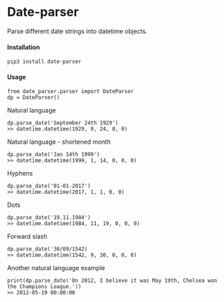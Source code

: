 # Date-parser
Parse different date strings into datetime objects.

#### Installation
`pip3 install date-parser`

#### Usage

```
from date_parser.parser import DateParser
dp = DateParser()
```
Natural language
```
dp.parse_date('September 24th 1929')
>> datetime.datetime(1929, 9, 24, 0, 0)
```
Natural language - shortened month
```
dp.parse_date('Jan 14th 1999')
>> datetime.datetime(1999, 1, 14, 0, 0, 0)
```
Hyphens
```
dp.parse_date('01-01-2017')
>> datetime.datetime(2017, 1, 1, 0, 0)
```
Dots

```
dp.parse_date('19.11.1984')
>> datetime.datetime(1984, 11, 19, 0, 0, 0)
```
Forward slash
```
dp.parse_date('30/09/1542)
>> datetime.datetime(1542, 9, 30, 0, 0, 0)

```
Another natural language example
```
print(dp.parse_date('On 2012, I believe it was May 19th, Chelsea won the Champions League.'))
>> 2012-05-19 00:00:00

```

